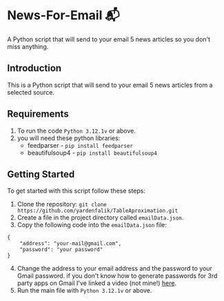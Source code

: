 # News-For-Email 📬
A Python script that will send to your email 5 news articles so you don't miss anything.

## Introduction
This is a Python script that will send to your email 5 news articles from a selected source.

## Requirements
1. To run the code `Python 3.12.1v` or above.
2. you will need these python libraries:
    * feedparser - `pip install feedparser`
    * beautifulsoup4 - `pip install beautifulsoup4`
## Getting Started
To get started with this script follow these steps:
1. Clone the repository: `git clone https://github.com/yardenfalik/TableAproximation.git`
2. Create a file in the project directory called `emailData.json`.
3. Copy the following code into the `emailData.json` file:
```
{
    "address": "your-mail@gmail.com",
    "password": "your password"
}
```
4. Change the address to your email address and the password to your Gmail password.
   if you don't know how to generate passwords for 3rd party apps on Gmail I've linked a video (not mine!)
   [here](https://www.youtube.com/watch?v=lSURGX0JHbA).
6. Run the main file with `Python 3.12.1v` or above.
